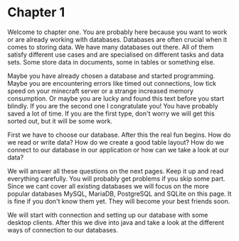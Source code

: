 # Chapter 1

Welcome to chapter one.
You are probably here because you want to work or are already working with databases.
Databases are often crucial when it comes to storing data.
We have many databases out there.
All of them  satisfy different use cases and are specialised on different tasks and data sets.
Some store data in documents, some in tables or something else.

Maybe you have already chosen a database and started programming.
Maybe you are encountering errors like timed out connections, low tick speed on your minecraft server or a strange increased memory consumption.
Or maybe you are lucky and found this text before you start blindly.
If you are the second one I congratulate you!
You have probably saved a lot of time.
If you are the first type, don't worry we will get this sorted out, but it will be some work.

First we have to choose our database.
After this the real fun begins.
How do we read or write data?
How do we create a good table layout?
How do we connect to our database in our application or how can we take a look at our data?

We will answer all these questions on the next pages. Keep it up and read everything carefully. You will probably get
problems if you skip some part. Since we cant cover all existing databases we will focus on the more popular databases
MySQL, MariaDB, PostgreSQL and SQLite on this page. It is fine if you don't know them yet. They will become your 
best friends soon.

We will start with connection and setting up our database with some desktop clients. After this we dive into java 
and take a look at the different ways of connection to our databases.
